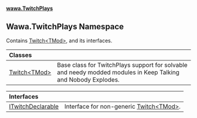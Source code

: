 #### [wawa.TwitchPlays](index.md 'index')

## Wawa.TwitchPlays Namespace

Contains [Twitch&lt;TMod&gt;](Twitch{TMod}.md 'Wawa.TwitchPlays.Twitch<TMod>'), and its interfaces.

| Classes | |
| :--- | :--- |
| [Twitch&lt;TMod&gt;](Twitch{TMod}.md 'Wawa.TwitchPlays.Twitch<TMod>') | Base class for TwitchPlays support for solvable and needy modded modules in Keep Talking and Nobody Explodes. |

| Interfaces | |
| :--- | :--- |
| [ITwitchDeclarable](ITwitchDeclarable.md 'Wawa.TwitchPlays.ITwitchDeclarable') | Interface for non-generic [Twitch&lt;TMod&gt;](Twitch{TMod}.md 'Wawa.TwitchPlays.Twitch<TMod>'). |
